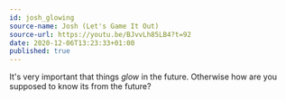 ```yaml
---
id: josh_glowing
source-name: Josh (Let's Game It Out)
source-url: https://youtu.be/BJvvLh85LB4?t=92
date: 2020-12-06T13:23:33+01:00
published: true
---
```


It's very important that things *glow* in the future. Otherwise how are you supposed to know its from the future?
